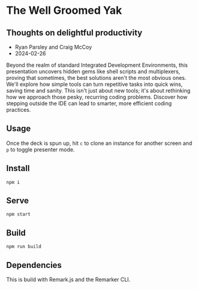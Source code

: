 # The Well Groomed Yak
## Thoughts on delightful productivity

- Ryan Parsley and Craig McCoy
- 2024-02-26

Beyond the realm of standard Integrated Development Environments, this presentation uncovers hidden gems like shell scripts and multiplexers, proving that sometimes, the best solutions aren't the most obvious ones. We'll explore how simple tools can turn repetitive tasks into quick wins, saving time and sanity. This isn't just about new tools; it's about rethinking how we approach those pesky, recurring coding problems. Discover how stepping outside the IDE can lead to smarter, more efficient coding practices.


## Usage

Once the deck is spun up, hit `c` to clone an instance for another screen and `p` to toggle presenter mode.

## Install

```
npm i
```

## Serve

```
npm start
```

## Build

```
npm run build
```

## Dependencies

This is build with Remark.js and the Remarker CLI.
